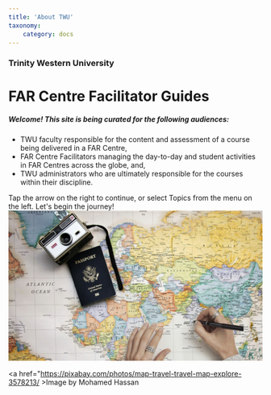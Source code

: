 ```yaml
---
title: 'About TWU'
taxonomy:
    category: docs
---
```


### Trinity Western University

# FAR Centre Facilitator Guides

##### Welcome! This site is being curated for the following audiences:

* TWU faculty responsible for the content and assessment of a course being delivered in a FAR Centre,
* FAR Centre Facilitators managing the day-to-day and student activities in FAR Centres across the globe, and,
* TWU administrators who are ultimately responsible for the courses within their discipline.

Tap the arrow on the right to continue, or select Topics from the menu on the left. Let's begin the journey!
![](map-3578213_1920.jpg)

<a href="https://pixabay.com/photos/map-travel-travel-map-explore-3578213/ >Image</a> by Mohamed Hassan
